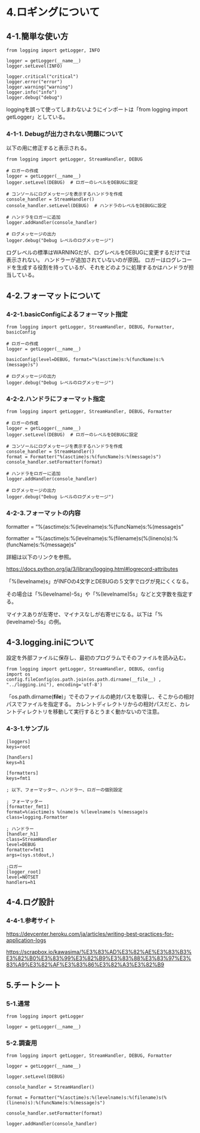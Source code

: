 # 4.ロギングについて

## 4-1.簡単な使い方

```
from logging import getLogger, INFO

logger = getLogger(__name__)
logger.setLevel(INFO)

logger.critical("critical")
logger.error("error")
logger.warning("warning")
logger.info("info")
logger.debug("debug")
```

loggingを誤って使ってしまわないようにインポートは「from logging import getLogger」としている。

### 4-1-1. Debugが出力されない問題について

以下の用に修正すると表示される。
```
from logging import getLogger, StreamHandler, DEBUG

# ロガーの作成
logger = getLogger(__name__)
logger.setLevel(DEBUG)  # ロガーのレベルをDEBUGに設定

# コンソールにログメッセージを表示するハンドラを作成
console_handler = StreamHandler()
console_handler.setLevel(DEBUG)  # ハンドラのレベルをDEBUGに設定

# ハンドラをロガーに追加
logger.addHandler(console_handler)

# ログメッセージの出力
logger.debug("Debug レベルのログメッセージ")
```


ログレベルの標準はWARNINGだが、ログレベルをDEBUGに変更するだけでは表示されない。
ハンドラーが追加されていないのが原因。
ロガーはログレコードを生成する役割を持っているが、それをどのように処理するかはハンドラが担当している。

## 4-2.フォーマットについて

### 4-2-1.basicConfigによるフォーマット指定

```
from logging import getLogger, StreamHandler, DEBUG, Formatter, basicConfig

# ロガーの作成
logger = getLogger(__name__)

basicConfig(level=DEBUG, format="%(asctime)s:%(funcName)s:%(message)s")

# ログメッセージの出力
logger.debug("Debug レベルのログメッセージ")
```

### 4-2-2.ハンドラにフォーマット指定

```
from logging import getLogger, StreamHandler, DEBUG, Formatter

# ロガーの作成
logger = getLogger(__name__)
logger.setLevel(DEBUG)  # ロガーのレベルをDEBUGに設定

# コンソールにログメッセージを表示するハンドラを作成
console_handler = StreamHandler()
format = Formatter("%(asctime)s:%(funcName)s:%(message)s")
console_handler.setFormatter(format)

# ハンドラをロガーに追加
logger.addHandler(console_handler)

# ログメッセージの出力
logger.debug("Debug レベルのログメッセージ")
```

### 4-2-3.フォーマットの内容

formatter = “%(asctime)s:%(levelname)s:%(funcName)s:%(message)s”

formatter = “%(asctime)s:%(levelname)s:%(filename)s(%(lineno)s):%(funcName)s:%(message)s”

詳細は以下のリンクを参照。

https://docs.python.org/ja/3/library/logging.html#logrecord-attributes

「%(levelname)s」がINFOの4文字とDEBUGの５文字でログが見にくくなる。

その場合は「%(levelname)-5s」や「%(levelname)5s」などと文字数を指定する。

マイナスありが左寄せ、マイナスなしが右寄せになる。以下は「%(levelname)-5s」の例。

## 4-3.logging.iniについて

設定を外部ファイルに保存し、最初のプログラムでそのファイルを読み込む。

```
from logging import getLogger, StreamHandler, DEBUG, config
import os
config.fileConfig(os.path.join(os.path.dirname(__file__) , "../logging.ini"), encoding='utf-8')
```

「os.path.dirname(__file__)」でそのファイルの絶対パスを取得し、そこからの相対パスでファイルを指定する。
カレントディレクトリからの相対パスだと、カレントディレクトリを移動して実行するとうまく動かないので注意。

### 4-3-1.サンプル

```
[loggers]
keys=root
 
[handlers]
keys=h1
 
[formatters]
keys=fmt1
 
; 以下、フォーマッター、ハンドラー、ロガーの個別設定
 
; フォーマッター
[formatter_fmt1]
format=%(asctime)s %(name)s %(levelname)s %(message)s
class=logging.Formatter

; ハンドラー
[handler_h1]
class=StreamHandler
level=DEBUG
formatter=fmt1
args=(sys.stdout,)
 
;ロガー
[logger_root]
level=NOTSET
handlers=h1
```

## 4-4.ログ設計

### 4-4-1.参考サイト
https://devcenter.heroku.com/ja/articles/writing-best-practices-for-application-logs

https://scrapbox.io/kawasima/%E3%83%AD%E3%82%AE%E3%83%B3%E3%82%B0%E3%83%99%E3%82%B9%E3%83%88%E3%83%97%E3%83%A9%E3%82%AF%E3%83%86%E3%82%A3%E3%82%B9


## 5.チートシート

### 5-1.通常
```
from logging import getLogger

logger = getLogger(__name__)
```
### 5-2.調査用
```
from logging import getLogger, StreamHandler, DEBUG, Formatter

logger = getLogger(__name__)

logger.setLevel(DEBUG) 

console_handler = StreamHandler()

format = Formatter("%(asctime)s:%(levelname)s:%(filename)s(%(lineno)s):%(funcName)s:%(message)s")

console_handler.setFormatter(format)

logger.addHandler(console_handler)
```

